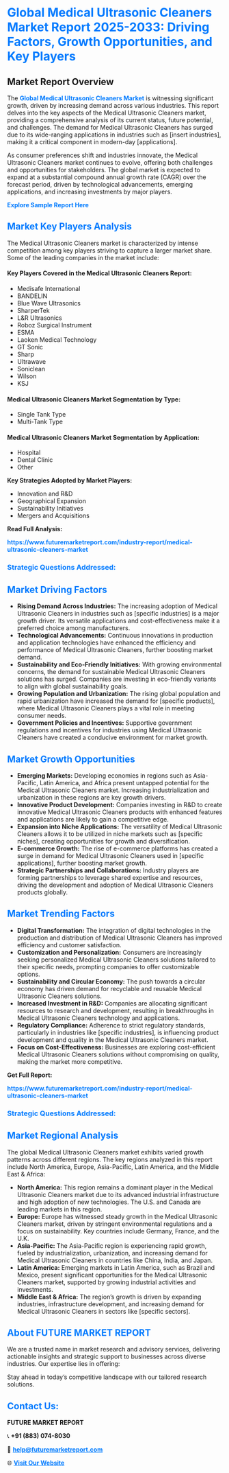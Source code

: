 <h1 style="color: #007BFF;">Global Medical Ultrasonic Cleaners Market Report 2025-2033: Driving Factors, Growth Opportunities, and Key Players</h1>

<section id="overview">
<h2>Market Report Overview</h2>
<p>The <a href="https://www.futuremarketreport.com/industry-report/medical-ultrasonic-cleaners-market" style="color: #007BFF; text-decoration: none;"><strong>Global Medical Ultrasonic Cleaners Market</strong></a> is witnessing significant growth, driven by increasing demand across various industries. This report delves into the key aspects of the Medical Ultrasonic Cleaners market, providing a comprehensive analysis of its current status, future potential, and challenges. The demand for Medical Ultrasonic Cleaners has surged due to its wide-ranging applications in industries such as [insert industries], making it a critical component in modern-day [applications].</p>
<p>As consumer preferences shift and industries innovate, the Medical Ultrasonic Cleaners market continues to evolve, offering both challenges and opportunities for stakeholders. The global market is expected to expand at a substantial compound annual growth rate (CAGR) over the forecast period, driven by technological advancements, emerging applications, and increasing investments by major players.</p>
</section>

<section id="overview">
<p><a href="https://www.futuremarketreport.com/request-sample/reportId=28392" style="color: #007BFF; text-decoration: none;"><strong>Explore Sample Report Here</strong></a></p>
</section>

<section id="key-players">
<h2 style="color: #007BFF;">Market Key Players Analysis</h2>
<p>The Medical Ultrasonic Cleaners market is characterized by intense competition among key players striving to capture a larger market share. Some of the leading companies in the market include:</p>
<h4>Key Players Covered in the Medical Ultrasonic Cleaners Report:</h4>
<ul><li>Medisafe International</li><li>BANDELIN</li><li>Blue Wave Ultrasonics</li><li>SharperTek</li><li>L&amp;R Ultrasonics</li><li>Roboz Surgical Instrument</li><li>ESMA</li><li>Laoken Medical Technology</li><li>GT Sonic</li><li>Sharp</li><li>Ultrawave</li><li>Soniclean</li><li>Wilson</li><li>KSJ</li></ul>
<h4>Medical Ultrasonic Cleaners Market Segmentation by Type:</h4>
<ul><li>Single Tank Type</li><li>Multi-Tank Type</li></ul>

<h4>Medical Ultrasonic Cleaners Market Segmentation by Application:</h4>
<ul><li>Hospital</li><li>Dental Clinic</li><li>Other</li></ul>
<p><strong>Key Strategies Adopted by Market Players:</strong></p>
<ul>
<li>Innovation and R&D</li>
<li>Geographical Expansion</li>
<li>Sustainability Initiatives</li>
<li>Mergers and Acquisitions</li>
</ul>
</section>

<section>
<p><strong>Read Full Analysis: </strong></p><a href="https://www.futuremarketreport.com/industry-report/medical-ultrasonic-cleaners-market" style="color: #007BFF; text-decoration: none;"><strong>https://www.futuremarketreport.com/industry-report/medical-ultrasonic-cleaners-market</strong></a>
<h3 style="color: #007BFF;">Strategic Questions Addressed:</h3>
</section>

<section id="driving-factors">
<h2 style="color: #007BFF;">Market Driving Factors</h2>
<ul>
<li><strong>Rising Demand Across Industries:</strong> The increasing adoption of Medical Ultrasonic Cleaners in industries such as [specific industries] is a major growth driver. Its versatile applications and cost-effectiveness make it a preferred choice among manufacturers.</li>
<li><strong>Technological Advancements:</strong> Continuous innovations in production and application technologies have enhanced the efficiency and performance of Medical Ultrasonic Cleaners, further boosting market demand.</li>
<li><strong>Sustainability and Eco-Friendly Initiatives:</strong> With growing environmental concerns, the demand for sustainable Medical Ultrasonic Cleaners solutions has surged. Companies are investing in eco-friendly variants to align with global sustainability goals.</li>
<li><strong>Growing Population and Urbanization:</strong> The rising global population and rapid urbanization have increased the demand for [specific products], where Medical Ultrasonic Cleaners plays a vital role in meeting consumer needs.</li>
<li><strong>Government Policies and Incentives:</strong> Supportive government regulations and incentives for industries using Medical Ultrasonic Cleaners have created a conducive environment for market growth.</li>
</ul>
</section>

<section id="growth-opportunities">
<h2 style="color: #007BFF;">Market Growth Opportunities</h2>
<ul>
<li><strong>Emerging Markets:</strong> Developing economies in regions such as Asia-Pacific, Latin America, and Africa present untapped potential for the Medical Ultrasonic Cleaners market. Increasing industrialization and urbanization in these regions are key growth drivers.</li>
<li><strong>Innovative Product Development:</strong> Companies investing in R&D to create innovative Medical Ultrasonic Cleaners products with enhanced features and applications are likely to gain a competitive edge.</li>
<li><strong>Expansion into Niche Applications:</strong> The versatility of Medical Ultrasonic Cleaners allows it to be utilized in niche markets such as [specific niches], creating opportunities for growth and diversification.</li>
<li><strong>E-commerce Growth:</strong> The rise of e-commerce platforms has created a surge in demand for Medical Ultrasonic Cleaners used in [specific applications], further boosting market growth.</li>
<li><strong>Strategic Partnerships and Collaborations:</strong> Industry players are forming partnerships to leverage shared expertise and resources, driving the development and adoption of Medical Ultrasonic Cleaners products globally.</li>
</ul>
</section>

<section id="trending-factors">
<h2 style="color: #007BFF;">Market Trending Factors</h2>
<ul>
<li><strong>Digital Transformation:</strong> The integration of digital technologies in the production and distribution of Medical Ultrasonic Cleaners has improved efficiency and customer satisfaction.</li>
<li><strong>Customization and Personalization:</strong> Consumers are increasingly seeking personalized Medical Ultrasonic Cleaners solutions tailored to their specific needs, prompting companies to offer customizable options.</li>
<li><strong>Sustainability and Circular Economy:</strong> The push towards a circular economy has driven demand for recyclable and reusable Medical Ultrasonic Cleaners solutions.</li>
<li><strong>Increased Investment in R&D:</strong> Companies are allocating significant resources to research and development, resulting in breakthroughs in Medical Ultrasonic Cleaners technology and applications.</li>
<li><strong>Regulatory Compliance:</strong> Adherence to strict regulatory standards, particularly in industries like [specific industries], is influencing product development and quality in the Medical Ultrasonic Cleaners market.</li>
<li><strong>Focus on Cost-Effectiveness:</strong> Businesses are exploring cost-efficient Medical Ultrasonic Cleaners solutions without compromising on quality, making the market more competitive.</li>
</ul>
</section>

<section>
<p><strong>Get Full Report: </strong></p><a href="https://www.futuremarketreport.com/industry-report/medical-ultrasonic-cleaners-market" style="color: #007BFF; text-decoration: none;"><strong>https://www.futuremarketreport.com/industry-report/medical-ultrasonic-cleaners-market</strong></a>
<h3 style="color: #007BFF;">Strategic Questions Addressed:</h3>
</section>


<section id="regional-analysis">
<h2 style="color: #007BFF;">Market Regional Analysis</h2>
<p>The global Medical Ultrasonic Cleaners market exhibits varied growth patterns across different regions. The key regions analyzed in this report include North America, Europe, Asia-Pacific, Latin America, and the Middle East & Africa:</p>
<ul>
<li><strong>North America:</strong> This region remains a dominant player in the Medical Ultrasonic Cleaners market due to its advanced industrial infrastructure and high adoption of new technologies. The U.S. and Canada are leading markets in this region.</li>
<li><strong>Europe:</strong> Europe has witnessed steady growth in the Medical Ultrasonic Cleaners market, driven by stringent environmental regulations and a focus on sustainability. Key countries include Germany, France, and the U.K.</li>
<li><strong>Asia-Pacific:</strong> The Asia-Pacific region is experiencing rapid growth, fueled by industrialization, urbanization, and increasing demand for Medical Ultrasonic Cleaners in countries like China, India, and Japan.</li>
<li><strong>Latin America:</strong> Emerging markets in Latin America, such as Brazil and Mexico, present significant opportunities for the Medical Ultrasonic Cleaners market, supported by growing industrial activities and investments.</li>
<li><strong>Middle East & Africa:</strong> The region’s growth is driven by expanding industries, infrastructure development, and increasing demand for Medical Ultrasonic Cleaners in sectors like [specific sectors].</li>
</ul>
</section>

<footer>
<h2 style="color: #007BFF;">About FUTURE MARKET REPORT</h2>
<p>We are a trusted name in market research and advisory services, delivering actionable insights and strategic support to businesses across diverse industries. Our expertise lies in offering:</p>

<p>Stay ahead in today’s competitive landscape with our tailored research solutions.</p>

<h2 style="color: #007BFF;">Contact Us:</h2>
<p><strong>FUTURE MARKET REPORT</strong></p>
<p>📞 <strong>+91 (883) 074-8030</strong></p>
<p>📧 <strong><a href="mailto:help@futuremarketreport.com" style="color: #007BFF;">help@futuremarketreport.com</a></strong></p>
<p>🌐 <strong><a href="https://www.futuremarketreport.com/" style="color: #007BFF;">Visit Our Website</a></strong></p>
</footer>